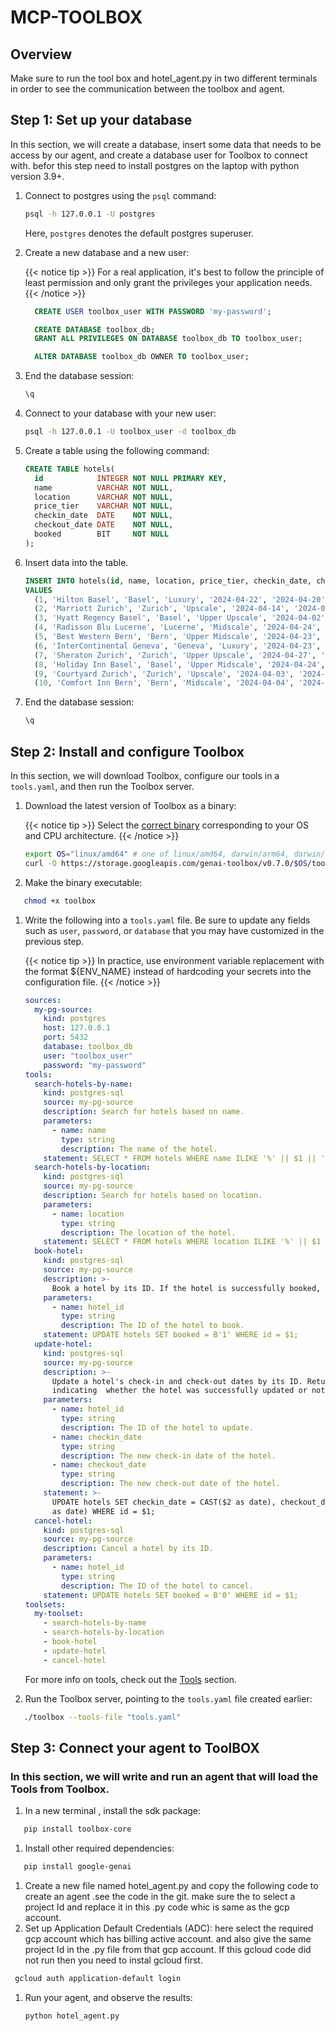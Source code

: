 # MCP-TOOLBOX

## Overview

Make sure to run the tool box and hotel_agent.py in two different terminals  in order to see the communication between the toolbox and agent.

## Step 1: Set up your database

In this section, we will create a database, insert some data that needs to be
access by our agent, and create a database user for Toolbox to connect with. befor this step need to install postgres on the laptop with python version 3.9+.

1. Connect to postgres using the `psql` command:

   ```bash
   psql -h 127.0.0.1 -U postgres
   ```

   Here, `postgres` denotes the default postgres superuser.

1. Create a new database and a new user:

   {{< notice tip >}}
   For a real application, it's best to follow the principle of least permission
   and only grant the privileges your application needs.
   {{< /notice >}}

   ```sql
     CREATE USER toolbox_user WITH PASSWORD 'my-password';

     CREATE DATABASE toolbox_db;
     GRANT ALL PRIVILEGES ON DATABASE toolbox_db TO toolbox_user;

     ALTER DATABASE toolbox_db OWNER TO toolbox_user;
   ```

1. End the database session:

   ```bash
   \q
   ```

1. Connect to your database with your new user:

   ```bash
   psql -h 127.0.0.1 -U toolbox_user -d toolbox_db
   ```

1. Create a table using the following command:

   ```sql
   CREATE TABLE hotels(
     id            INTEGER NOT NULL PRIMARY KEY,
     name          VARCHAR NOT NULL,
     location      VARCHAR NOT NULL,
     price_tier    VARCHAR NOT NULL,
     checkin_date  DATE    NOT NULL,
     checkout_date DATE    NOT NULL,
     booked        BIT     NOT NULL
   );
   ```

1. Insert data into the table.

   ```sql
   INSERT INTO hotels(id, name, location, price_tier, checkin_date, checkout_date, booked)
   VALUES
     (1, 'Hilton Basel', 'Basel', 'Luxury', '2024-04-22', '2024-04-20', B'0'),
     (2, 'Marriott Zurich', 'Zurich', 'Upscale', '2024-04-14', '2024-04-21', B'0'),
     (3, 'Hyatt Regency Basel', 'Basel', 'Upper Upscale', '2024-04-02', '2024-04-20', B'0'),
     (4, 'Radisson Blu Lucerne', 'Lucerne', 'Midscale', '2024-04-24', '2024-04-05', B'0'),
     (5, 'Best Western Bern', 'Bern', 'Upper Midscale', '2024-04-23', '2024-04-01', B'0'),
     (6, 'InterContinental Geneva', 'Geneva', 'Luxury', '2024-04-23', '2024-04-28', B'0'),
     (7, 'Sheraton Zurich', 'Zurich', 'Upper Upscale', '2024-04-27', '2024-04-02', B'0'),
     (8, 'Holiday Inn Basel', 'Basel', 'Upper Midscale', '2024-04-24', '2024-04-09', B'0'),
     (9, 'Courtyard Zurich', 'Zurich', 'Upscale', '2024-04-03', '2024-04-13', B'0'),
     (10, 'Comfort Inn Bern', 'Bern', 'Midscale', '2024-04-04', '2024-04-16', B'0');
   ```

1. End the database session:

   ```bash
   \q
   ```

## Step 2: Install and configure Toolbox

In this section, we will download Toolbox, configure our tools in a
`tools.yaml`, and then run the Toolbox server.

1. Download the latest version of Toolbox as a binary:

   {{< notice tip >}}
   Select the
   [correct binary](https://github.com/googleapis/genai-toolbox/releases)
   corresponding to your OS and CPU architecture.
   {{< /notice >}}
     <!-- {x-release-please-start-version} -->

   ```bash
   export OS="linux/amd64" # one of linux/amd64, darwin/arm64, darwin/amd64, or windows/amd64
   curl -O https://storage.googleapis.com/genai-toolbox/v0.7.0/$OS/toolbox
   ```

     <!-- {x-release-please-end} -->

1. Make the binary executable:

```bash
   chmod +x toolbox
```

1. Write the following into a `tools.yaml` file. Be sure to update any fields
   such as `user`, `password`, or `database` that you may have customized in the
   previous step.

   {{< notice tip >}}
   In practice, use environment variable replacement with the format ${ENV_NAME}
   instead of hardcoding your secrets into the configuration file.
   {{< /notice >}}

   ```yaml
   sources:
     my-pg-source:
       kind: postgres
       host: 127.0.0.1
       port: 5432
       database: toolbox_db
       user: "toolbox_user"
       password: "my-password"
   tools:
     search-hotels-by-name:
       kind: postgres-sql
       source: my-pg-source
       description: Search for hotels based on name.
       parameters:
         - name: name
           type: string
           description: The name of the hotel.
       statement: SELECT * FROM hotels WHERE name ILIKE '%' || $1 || '%';
     search-hotels-by-location:
       kind: postgres-sql
       source: my-pg-source
       description: Search for hotels based on location.
       parameters:
         - name: location
           type: string
           description: The location of the hotel.
       statement: SELECT * FROM hotels WHERE location ILIKE '%' || $1 || '%';
     book-hotel:
       kind: postgres-sql
       source: my-pg-source
       description: >-
         Book a hotel by its ID. If the hotel is successfully booked, returns a NULL, raises an error if not.
       parameters:
         - name: hotel_id
           type: string
           description: The ID of the hotel to book.
       statement: UPDATE hotels SET booked = B'1' WHERE id = $1;
     update-hotel:
       kind: postgres-sql
       source: my-pg-source
       description: >-
         Update a hotel's check-in and check-out dates by its ID. Returns a message
         indicating  whether the hotel was successfully updated or not.
       parameters:
         - name: hotel_id
           type: string
           description: The ID of the hotel to update.
         - name: checkin_date
           type: string
           description: The new check-in date of the hotel.
         - name: checkout_date
           type: string
           description: The new check-out date of the hotel.
       statement: >-
         UPDATE hotels SET checkin_date = CAST($2 as date), checkout_date = CAST($3
         as date) WHERE id = $1;
     cancel-hotel:
       kind: postgres-sql
       source: my-pg-source
       description: Cancel a hotel by its ID.
       parameters:
         - name: hotel_id
           type: string
           description: The ID of the hotel to cancel.
       statement: UPDATE hotels SET booked = B'0' WHERE id = $1;
   toolsets:
     my-toolset:
       - search-hotels-by-name
       - search-hotels-by-location
       - book-hotel
       - update-hotel
       - cancel-hotel
   ```

   For more info on tools, check out the [Tools](../../resources/tools/_index.md) section.

1. Run the Toolbox server, pointing to the `tools.yaml` file created earlier:

```bash
   ./toolbox --tools-file "tools.yaml"
```

## Step 3: Connect your agent to ToolBOX

### In this section, we will write and run an agent that will load the Tools from Toolbox.

1. In a new terminal , install the sdk package:

```bash
   pip install toolbox-core
```

1. Install other required dependencies:

```bash
   pip install google-genai
```

1. Create a new file named hotel_agent.py and copy the following code to create an agent .see the code in the git. make sure the to select a project Id and replace it in this .py code whic is same as the gcp account.
1. Set up Application Default Credentials (ADC): here select the required gcp account which has billing active account. and also give the same project Id in the .py file from that gcp account. If this gcloud code did not run then you need to instal gcloud first.

```bash
 gcloud auth application-default login
```

1. Run your agent, and observe the results:

   ```bash
   python hotel_agent.py
   ```
